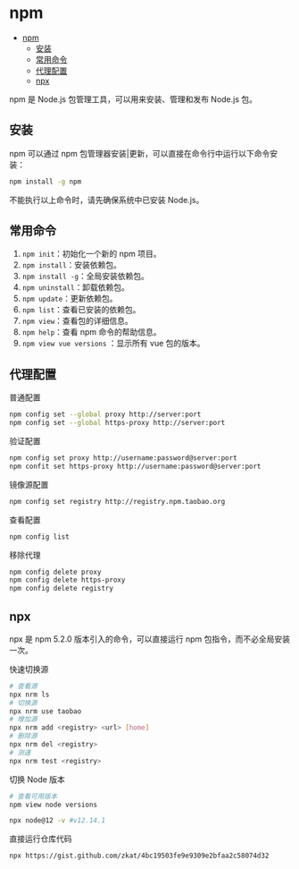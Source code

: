# npm

- [npm](#npm)
  - [安装](#安装)
  - [常用命令](#常用命令)
  - [代理配置](#代理配置)
  - [npx](#npx)

npm 是 Node.js 包管理工具，可以用来安装、管理和发布 Node.js 包。

## 安装

npm 可以通过 npm 包管理器安装|更新，可以直接在命令行中运行以下命令安装：

```bash
npm install -g npm
```

不能执行以上命令时，请先确保系统中已安装 Node.js。

## 常用命令

1. `npm init`：初始化一个新的 npm 项目。
2. `npm install`：安装依赖包。
3. `npm install -g`：全局安装依赖包。
4. `npm uninstall`：卸载依赖包。
5. `npm update`：更新依赖包。
6. `npm list`：查看已安装的依赖包。
7. `npm view`：查看包的详细信息。
8. `npm help`：查看 npm 命令的帮助信息。
9. `npm view vue versions` ：显示所有 vue 包的版本。

## 代理配置

普通配置

```bash
npm config set --global proxy http://server:port
npm config set --global https-proxy http://server:port
```

验证配置

```bash
npm config set proxy http://username:password@server:port
npm confit set https-proxy http://username:password@server:port
```

镜像源配置

```bash
npm config set registry http://registry.npm.taobao.org
```

查看配置

```bash
npm config list
```

移除代理

```bash
npm config delete proxy
npm config delete https-proxy
npm config delete registry
```

## npx

npx 是 npm 5.2.0 版本引入的命令，可以直接运行 npm 包指令，而不必全局安装一次。

快速切换源

```bash
# 查看源
npx nrm ls
# 切换源
npx nrm use taobao
# 增加源
npx nrm add <registry> <url> [home]
# 删除源
npx nrm del <registry>
# 测速
npx nrm test <registry>
```

切换 Node 版本

```bash
# 查看可用版本
npm view node versions

npx node@12 -v #v12.14.1
```

直接运行仓库代码

```bash
npx https://gist.github.com/zkat/4bc19503fe9e9309e2bfaa2c58074d32
```
